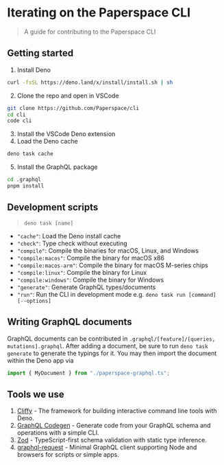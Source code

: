 # Iterating on the Paperspace CLI

> A guide for contributing to the Paperspace CLI

## Getting started

1. Install Deno

```sh
curl -fsSL https://deno.land/x/install/install.sh | sh
```

2. Clone the repo and open in VSCode

```sh
git clone https://github.com/Paperspace/cli
cd cli
code cli
```

3. Install the VSCode Deno extension
4. Load the Deno cache

```sh
deno task cache
```

5. Install the GraphQL package

```sh
cd .graphql
pnpm install
```

## Development scripts

> `deno task [name]`

- `"cache"`: Load the Deno install cache
- `"check"`: Type check without executing
- `"compile"`: Compile the binaries for macOS, Linux, and Windows
- `"compile:macos"`: Compile the binary for macOS x86
- `"compile:macos-arm"`: Compile the binary for macOS M-series chips
- `"compile:linux"`: Compile the binary for Linux
- `"compile:windows"`: Compile the binary for Windows
- `"generate"`: Generate GraphQL types/documents
- `"run"`: Run the CLI in development mode e.g.
  `deno task run [command] [--options]`

## Writing GraphQL documents

GraphQL documents can be contributed in
`.graphql/[feature]/[queries, mutations].graphql`. After adding a document, be
sure to run `deno task generate` to generate the typings for it. You may then
import the document within the Deno app via

```ts
import { MyDocument } from "./paperspace-graphql.ts";
```

## Tools we use

1. [Cliffy](https://cliffy.io) - The framework for building interactive command
   line tools with Deno.
2. [GraphQL Codegen](https://the-guild.dev/graphql/codegen) - Generate code from
   your GraphQL schema and operations with a simple CLI.
3. [Zod](https://github.com/colinhacks/zod) - TypeScript-first schema validation
   with static type inference.
4. [graphql-request](https://github.com/prisma-labs/graphql-request) - Minimal
   GraphQL client supporting Node and browsers for scripts or simple apps.

